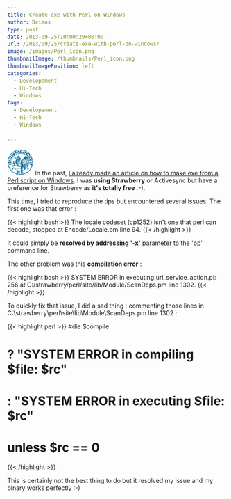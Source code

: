```yaml
---
title: Create exe with Perl on Windows
author: Deimos
type: post
date: 2013-09-25T10:00:29+00:00
url: /2013/09/25/create-exe-with-perl-on-windows/
image: /images/Perl_icon.png
thumbnailImage: /thumbnails/Perl_icon.png
thumbnailImagePosition: left
categories:
  - Developement
  - Hi-Tech
  - Windows
tags:
  - Developement
  - Hi-Tech
  - Windows

---
```

![Perl_icon](/images/Perl_icon.png)
In the past, [I already made an article on how to make exe from a Perl script on Windows](http://wiki.deimos.fr/Introduction_%C3%A0_Perl#Cr.C3.A9ation_d.27un_exe_sous_Windows). I was **using Strawberry** or Activesync but have a preference for Strawberry as **it's totally free** :-).

This time, I tried to reproduce the tips but encountered several issues. The first one was that error :
  
{{< highlight bash >}}
The locale codeset (cp1252) isn't one that perl can decode, stopped at Encode/Locale.pm line 94.
{{< /highlight >}}

It could simply be **resolved by addressing '-x'** parameter to the 'pp' command line.

The other problem was this **compilation error** :

{{< highlight bash >}}
SYSTEM ERROR in executing url_service_action.pl: 256 at C:/strawberry/perl/site/lib/Module/ScanDeps.pm line 1302.
{{< /highlight >}}

To quickly fix that issue, I did a sad thing : commenting those lines in C:\strawberry\perl\site\lib\Module\ScanDeps.pm line 1302 :

{{< highlight perl >}}
#die $compile
# ? "SYSTEM ERROR in compiling $file: $rc"
# : "SYSTEM ERROR in executing $file: $rc"
# unless $rc == 0
{{< /highlight >}}

This is certainly not the best thing to do but it resolved my issue and my binary works perfectly :-)
